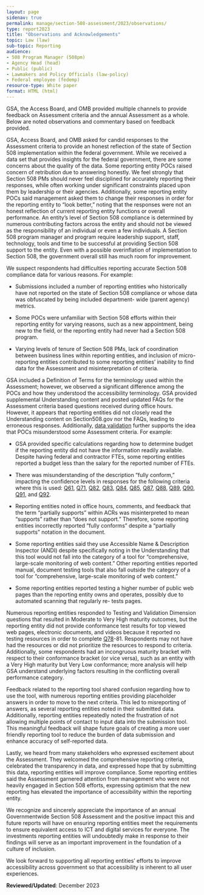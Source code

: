 ```yaml
---
layout: page
sidenav: true
permalink: manage/section-508-assessment/2023/observations/
type: report2023
title: "Observations and Acknowledgements"
topic: Law (law)
sub-topic: Reporting
audience:
- 508 Program Manager (508pm)
- Agency Head (head)
- Public (public)
- Lawmakers and Policy Officials (law-policy)
- Federal employee (fedemp)
resource-type: White paper
format: HTML (html)
---
```

GSA, the Access Board, and OMB provided multiple channels to provide feedback on Assessment criteria and the annual Assessment as a whole. Below are noted observations and commentary based on feedback provided.

GSA, Access Board, and OMB asked for candid responses to the Assessment criteria to provide an honest reflection of the state of Section 508 implementation within the federal government. While we received a data set that provides insights for the federal government, there are some concerns about the quality of the data. Some reporting entity POCs raised concern of retribution due to answering honestly. We feel strongly that Section 508 PMs should never feel disciplined for accurately reporting their responses, while often working under significant constraints placed upon them by leadership or their agencies. Additionally, some reporting entity POCs said management asked them to change their responses in order for the reporting entity to “look better,” noting that the responses were not an honest reflection of current reporting entity functions or overall performance. An entity’s level of Section 508 compliance is determined by numerous contributing factors across the entity and should not be viewed as the responsibility of an individual or even a few individuals. A Section 508 program manager and program require leadership support, staff, technology, tools and time to be successful at providing Section 508 support to the entity. Even with a possible overinflation of implementation to Section 508, the government overall still has much room for improvement.

We suspect respondents had difficulties reporting accurate Section 508 compliance data for various reasons. For example:

* Submissions included a number of reporting entities who historically have not reported on the state of Section 508 compliance or whose data was obfuscated by being included department- wide (parent agency) metrics.

* Some POCs were unfamiliar with Section 508 efforts within their reporting entity for varying reasons, such as a new appointment, being new to the field, or the reporting entity had never had a Section 508 program.

* Varying levels of tenure of Section 508 PMs, lack of coordination between business lines within reporting entities, and inclusion of micro-reporting entities contributed to some reporting entities’ inability to find data for the Assessment and misinterpretation of criteria.

GSA included a Definition of Terms for the terminology used within the Assessment; however, we observed a significant difference among the POCs and how they understood the accessibility terminology. GSA provided supplemental Understanding content and posted updated FAQs for the Assessment criteria based questions received during office hours. However, it appears that reporting entities did not closely read the Understanding content on Section508.gov nor the FAQs, leading to erroneous responses. Additionally, [data validation]({{site.baseurl}}/manage/section-508-assessment/2023/appendix-c-methods/#data-validation) further supports the idea that POCs misunderstood some Assessment criteria. For example:

* GSA provided specific calculations regarding how to determine budget if the reporting entity did not have the information readily available. Despite having federal and contractor FTEs, some reporting entities reported a budget less than the salary for the reported number of FTEs.

* There was misunderstanding of the description “fully conform,” impacting the confidence levels in responses for the following criteria where this is used: <a href='{{site.baseurl}}/manage/section-508-assessment/criteria-10/#q61'>Q61</a>, <a href='{{site.baseurl}}/manage/section-508-assessment/criteria-11/#q71'>Q71</a>, <a href='{{site.baseurl}}/manage/section-508-assessment/criteria-11/#q82'>Q82</a>, <a href='{{site.baseurl}}/manage/section-508-assessment/criteria-11/#q83'>Q83</a>, <a href='{{site.baseurl}}/manage/section-508-assessment/criteria-11/#q84'>Q84</a>, <a href='{{site.baseurl}}/manage/section-508-assessment/criteria-11/#q85'>Q85</a>, <a href='{{site.baseurl}}/manage/section-508-assessment/criteria-11/#q87'>Q87</a>, <a href='{{site.baseurl}}/manage/section-508-assessment/criteria-11/#q88'>Q88</a>, <a href='{{site.baseurl}}/manage/section-508-assessment/criteria-11/#q89'>Q89</a>, <a href='{{site.baseurl}}/manage/section-508-assessment/criteria-11/#q90'>Q90</a>, <a href='{{site.baseurl}}/manage/section-508-assessment/criteria-11/#q91'>Q91</a>, and <a href='{{site.baseurl}}/manage/section-508-assessment/criteria-11/#q92'>Q92</a>.

* Reporting entities noted in office hours, comments, and feedback that the term “partially supports” within ACRs was misinterpreted to mean “supports” rather than “does not support.” Therefore, some reporting entities incorrectly reported “fully conforms” despite a “partially supports” notation in the document.

* Some reporting entities said they use Accessible Name & Description Inspector (ANDI) despite specifically noting in the Understanding that this tool would not fall into the category of a tool for “comprehensive, large-scale monitoring of web content.” Other reporting entities reported manual, document testing tools that also fall outside the category of a tool for “comprehensive, large-scale monitoring of web content.”

* Some reporting entities reported testing a higher number of public web pages than the reporting entity owns and operates, possibly due to automated scanning that regularly re- tests pages.

Numerous reporting entities responded to Testing and Validation Dimension questions that resulted in Moderate to Very High maturity outcomes, but the reporting entity did not provide conformance test results for top viewed web pages, electronic documents, and videos because it reported no testing resources in order to complete <a href='{{site.baseurl}}/manage/section-508-assessment/criteria-11/#q78'>Q78</a>-81. Respondents may not have had the resources or did not prioritize the resources to respond to criteria. Additionally, some respondents had an incongruous maturity bracket with respect to their conformance bracket (or vice versa), such as an entity with a Very High maturity but Very Low conformance; more analysis will help GSA understand underlying factors resulting in the conflicting overall performance category.

Feedback related to the reporting tool shared confusion regarding how to use the tool, with numerous reporting entities providing placeholder answers in order to move to the next criteria. This led to misreporting of answers, as several reporting entities noted in their submitted data. Additionally, reporting entities repeatedly noted the frustration of not allowing multiple points of contact to input data into the submission tool. This meaningful feedback will shape future goals of creating a more user friendly reporting tool to reduce the burden of data submission and enhance accuracy of self-reported data.

Lastly, we heard from many stakeholders who expressed excitement about the Assessment. They welcomed the comprehensive reporting criteria, celebrated the transparency in data, and expressed hope that by submitting this data, reporting entities will improve compliance. Some reporting entities said the Assessment garnered attention from management who were not heavily engaged in Section 508 efforts, expressing optimism that the new reporting has elevated the importance of accessibility within the reporting entity.

We recognize and sincerely appreciate the importance of an annual Governmentwide Section 508 Assessment and the positive impact this and future reports will have on ensuring reporting entities meet the requirements to ensure equivalent access to ICT and digital services for everyone. The investments reporting entities will undoubtedly make in response to their findings will serve as an important improvement in the foundation of a culture of inclusion.

We look forward to supporting all reporting entities’ efforts to improve accessibility across government so that accessibility is inherent to all user experiences.

**Reviewed/Updated**: December 2023